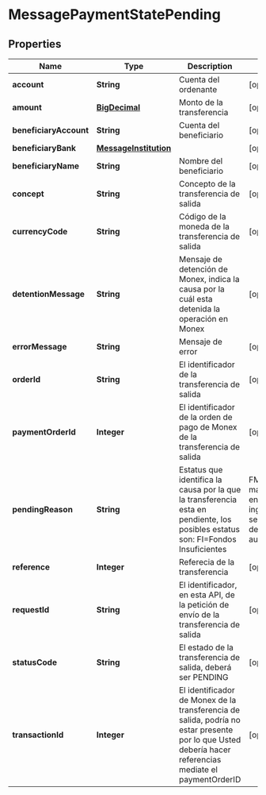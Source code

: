# MessagePaymentStatePending

## Properties
Name | Type | Description | Notes
------------ | ------------- | ------------- | -------------
**account** | **String** | Cuenta del ordenante |  [optional]
**amount** | [**BigDecimal**](BigDecimal.md) | Monto de la transferencia |  [optional]
**beneficiaryAccount** | **String** | Cuenta del beneficiario |  [optional]
**beneficiaryBank** | [**MessageInstitution**](MessageInstitution.md) |  |  [optional]
**beneficiaryName** | **String** | Nombre del beneficiario |  [optional]
**concept** | **String** | Concepto de la transferencia de salida |  [optional]
**currencyCode** | **String** | Código de la moneda de la transferencia de salida |  [optional]
**detentionMessage** | **String** | Mensaje de detención de Monex, indica la causa por la cuál esta detenida la operación en Monex |  [optional]
**errorMessage** | **String** | Mensaje de error |  [optional]
**orderId** | **String** | El identificador de la transferencia de salida |  [optional]
**paymentOrderId** | **Integer** | El identificador de la orden de pago de Monex de la transferencia de salida |  [optional]
**pendingReason** | **String** | Estatus que identifica la causa por la que la transferencia esta en pendiente, los posibles estatus son: FI&#x3D;Fondos Insuficientes | FM&#x3D;Firma mancomunada, en espera de ingreso de segundo token de autorización | DP&#x3D;Se detecto una transferencia duplicada que esta en espera de confirmación o de eliminación |  [optional]
**reference** | **Integer** | Referecia de la transferencia |  [optional]
**requestId** | **String** | El identificador, en esta API, de la petición de envío de la transferencia de salida |  [optional]
**statusCode** | **String** | El estado de la transferencia de salida, deberá ser PENDING |  [optional]
**transactionId** | **Integer** | El identificador de Monex de la transferencia de salida, podría no estar presente por lo que Usted debería hacer referencias mediate el paymentOrderID |  [optional]
